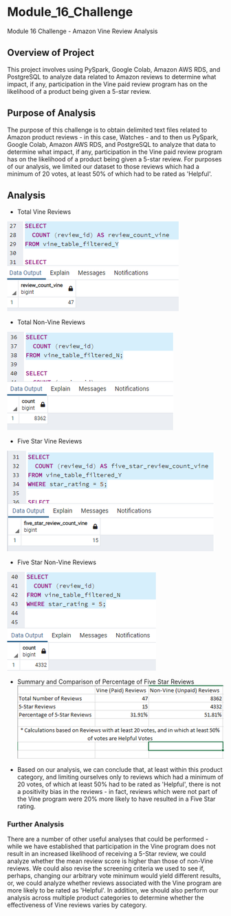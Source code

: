 # Module_16_Challenge
Module 16 Challenge - Amazon Vine Review Analysis

## Overview of Project
This project involves using PySpark, Google Colab, Amazon AWS RDS, and PostgreSQL to analyze data related to Amazon reviews to determine what impact, if any, participation in the Vine paid review program has on the likelihood of a product being given a 5-star review. 

## Purpose of Analysis
The purpose of this challenge is to obtain delimited text files related to Amazon product reviews - in this case, Watches - and to then us PySpark, Google Colab, Amazon AWS RDS, and PostgreSQL to analyze that data to determine what impact, if any, participation in the Vine paid review program has on the likelihood of a product being given a 5-star review.  For purposes of our analysis, we limited our dataset to those reviews which had a minimum of 20 votes, at least 50% of which had to be rated as 'Helpful'.

## Analysis

- Total Vine Reviews

![Total Vine Reviews](/images/total_vine_reviews.png)

- Total Non-Vine Reviews

![Total Non-Vine Reviews](/images/total_non_vine_reviews.png)

- Five Star Vine Reviews

![Five Star Vine Reviews](/images/five_star_vine_reviews.png)

- Five Star Non-Vine Reviews

![Five Star Non-Vine Reviews](/images/five_star_non_vine_reviews.png)

- Summary and Comparison of Percentage of Five Star Reviews
![Summary Statistics](/images/summary_statistics.png)

- Based on our analysis, we can conclude that, at least within this product category, and limiting ourselves only to reviews which had a minimum of 20 votes, of which at least 50% had to be rated as 'Helpful', there is not a positivity bias in the reviews - in fact, reviews which were not part of the Vine program were 20% more likely to have resulted in a Five Star rating.

### Further Analysis

There are a number of other useful analyses that could be performed - while we have established that participation in the Vine program does not result in an increased likelihood of receiving a 5-Star review, we could analyze whether the mean review score is higher than those of non-Vine reviews.  We could also revise the screening criteria we used to see if, perhaps, changing our arbitrary vote minimum would yield different results, or, we could analyze whether reviews associated with the Vine program are more likely to be rated as 'Helpful'.  In addition, we should also perform our analysis across multiple product categories to determine whether the effectiveness of Vine reviews varies by category. 
